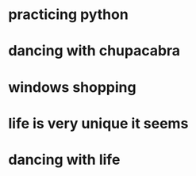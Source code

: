 # practicing python
# dancing with chupacabra 
# windows shopping 
# life is very unique it seems 
# dancing with life